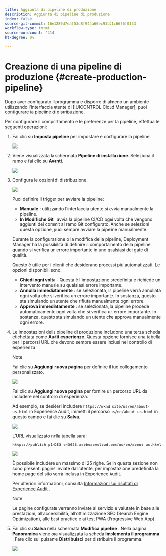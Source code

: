 ```yaml
---
title: Aggiunta di pipeline di produzione
description: Aggiunta di pipeline di produzione
index: false
source-git-commit: 16e3280d7eaf53d8f944a60ec93b21c6676f0133
workflow-type: tm+mt
source-wordcount: '414'
ht-degree: 0%

---
```



# Creazione di una pipeline di produzione {#create-production-pipeline}

Dopo aver configurato il programma e disporre di almeno un ambiente utilizzando l&#39;interfaccia utente di [!UICONTROL Cloud Manager], puoi configurare la pipeline di distribuzione.

Per configurare il comportamento e le preferenze per la pipeline, effettua le seguenti operazioni:

1. Fai clic su **Imposta pipeline** per impostare e configurare la pipeline.

   ![](assets/set-up-pipeline1.png)

1. Viene visualizzata la schermata **Pipeline di installazione**. Seleziona il ramo e fai clic su **Avanti**.

   ![](assets/setup-1.png)

1. Configura le opzioni di distribuzione.

   ![](assets/setup-pipeline.png)

   Puoi definire il trigger per avviare la pipeline:

   * **Manuale** : utilizzando l’interfaccia utente si avvia manualmente la pipeline.
   * **In Modifiche Git** : avvia la pipeline CI/CD ogni volta che vengono aggiunti dei commit al ramo Git configurato. Anche se selezioni questa opzione, puoi sempre avviare la pipeline manualmente.

   Durante la configurazione o la modifica della pipeline, Deployment Manager ha la possibilità di definire il comportamento della pipeline quando si verifica un errore importante in uno qualsiasi dei gate di qualità.

   Questo è utile per i clienti che desiderano processi più automatizzati. Le opzioni disponibili sono:

   * **Chiedi ogni volta**  - Questa è l&#39;impostazione predefinita e richiede un intervento manuale su qualsiasi errore importante.
   * **Annulla immediatamente** : se selezionata, la pipeline verrà annullata ogni volta che si verifica un errore importante. In sostanza, questo sta simulando un utente che rifiuta manualmente ogni errore.
   * **Approva immediatamente** : se selezionata, la pipeline procede automaticamente ogni volta che si verifica un errore importante. In sostanza, questo sta simulando un utente che approva manualmente ogni errore.


1. Le impostazioni della pipeline di produzione includono una terza scheda etichettata come **Audit esperienze**. Questa opzione fornisce una tabella per i percorsi URL che devono sempre essere inclusi nel controllo di esperienza.

   >[!NOTE]
   >Fai clic su **Aggiungi nuova pagina** per definire il tuo collegamento personalizzato.

   ![](assets/setup-3.png)

   Fai clic su **Aggiungi nuova pagina** per fornire un percorso URL da includere nel controllo di esperienza.

   Ad esempio, se desideri includere `https://wknd.site/us/en/about-us.html` in Experience Audit, immetti il percorso `us/en/about-us.html` in questo campo e fai clic su **Salva**.

   ![](assets/exp-audit4.png)

   L’URL visualizzato nella tabella sarà:

   `https://publish-p14253-e43686.adobeaemcloud.com/us/en/about-us.html`

   ![](assets/exp-audit5.png)

   È possibile includere un massimo di 25 righe. Se in questa sezione non sono presenti pagine inviate dall’utente, per impostazione predefinita la home page del sito verrà inclusa in Experience Audit.

   Per ulteriori informazioni, consulta [Informazioni sui risultati di Experience Audit](/help/implementing/cloud-manager/experience-audit-testing.md) .

   >[!NOTE]
   > Le pagine configurate verranno inviate al servizio e valutate in base alle prestazioni, all’accessibilità, all’ottimizzazione SEO (Search Engine Optimization), alle best practice e ai test PWA (Progressive Web App).

1. Fai clic su **Salva** nella schermata **Modifica pipeline** . Nella pagina **Panoramica** viene ora visualizzata la scheda **Implementa il programma** . Fare clic sul pulsante **Distribuisci** per distribuire il programma.

   ![](assets/configure-pipeline5.png)

